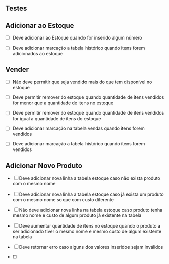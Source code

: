 

## Testes

## Adicionar ao Estoque

- [ ] Deve adicionar ao Estoque quando for inserido algum número 

- [ ] Deve adicionar marcação a tabela histórico quando itens forem adicionados ao estoque

## Vender

- [ ] Não deve permitir que seja vendido mais do que tem disponível no estoque

- [ ] Deve permitir remover do estoque quando quantidade de itens vendidos for menor que a quantidade de itens no estoque

- [ ] Deve permitir remover do estoque quando quantidade de itens vendidos for igual a quantidade de itens do estoque

- [ ] Deve adicionar marcação na tabela vendas quando itens forem vendidos

- [ ] Deve adicionar marcação a tabela histórico quando itens forem vendidos


## Adicionar Novo Produto

- [ ]  Deve adicionar nova linha a tabela estoque caso não exista produto com o mesmo nome

- [ ] Deve adicionar nova linha a tabela estoque caso já exista um produto com o mesmo nome so que com custo diferente

- [ ] Não deve adicionar nova linha na tabela estoque caso produto tenha mesmo nome e custo de algum produto já existente na tabela

- [ ] Deve aumentar quantidade de itens no estoque quando o produto a ser adicionado tiver o mesmo nome e mesmo custo de algum existente na tabela 

- [ ] Deve retornar erro caso alguns dos valores inseridos sejam inválidos

- [ ]
